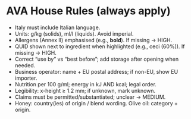 # AVA House Rules (always apply)
- Italy must include Italian language.
- Units: g/kg (solids), ml/l (liquids). Avoid imperial.
- Allergens (Annex II) emphasised (e.g., **bold**). If missing → HIGH.
- QUID shown next to ingredient when highlighted (e.g., ceci (60%)). If missing → HIGH.
- Correct “use by” vs “best before”; add storage after opening when needed.
- Business operator: name + EU postal address; if non-EU, show EU importer.
- Nutrition per 100 g/ml; energy in kJ AND kcal; legal order.
- Legibility: x-height ≥ 1.2 mm; if unknown, mark unknown.
- Claims must be permitted/substantiated; unclear → MEDIUM.
- Honey: country(ies) of origin / blend wording. Olive oil: category + origin.

